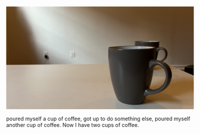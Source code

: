 ![coffee](pics/coffee-cups.jpeg 'coffee')

poured myself a cup of coffee, got up to do something else, poured myself another cup of coffee. Now I have two cups of coffee.